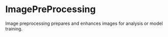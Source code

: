 # ImagePreProcessing
Image preprocessing prepares and enhances images for analysis or model training.
